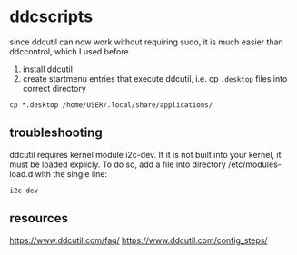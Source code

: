 # ddcscripts

since ddcutil can now work without requiring sudo, it is much easier than ddccontrol, which I used before

1. install ddcutil
2. create startmenu entries that execute ddcutil, i.e. cp `.desktop` files into correct directory
	
```
cp *.desktop /home/USER/.local/share/applications/
```

## troubleshooting
 
ddcutil requires kernel module i2c-dev. If it is not built into your kernel, it must be loaded explicly. To do so, add a file into directory /etc/modules-load.d with the single line:

`i2c-dev`

## resources

https://www.ddcutil.com/faq/
https://www.ddcutil.com/config_steps/

